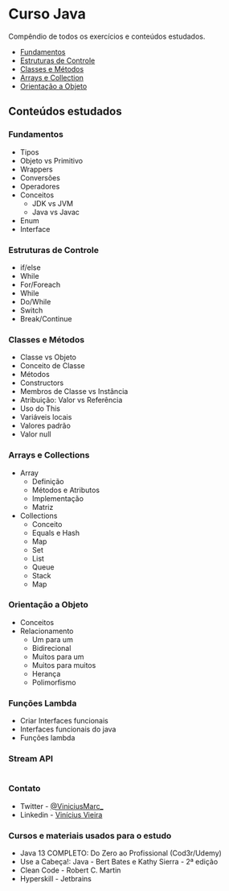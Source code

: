 # Curso Java
Compêndio de todos os exercícios e conteúdos estudados.

* [Fundamentos](#fundamentos)
* [Estruturas de Controle](#estruturas-de-controle)
* [Classes e Métodos](#classes-e-métodos)
* [Arrays e Collection](#arrays-e-collections)
* [Orientação a Objeto](#orientao-a-objeto)

## Conteúdos estudados
### Fundamentos
* Tipos
* Objeto vs Primitivo
* Wrappers
* Conversões
* Operadores
* Conceitos        
  * JDK vs JVM
  * Java vs Javac
* Enum
* Interface
### Estruturas de Controle
* if/else
* While
* For/Foreach
* While
* Do/While
* Switch
* Break/Continue

### Classes e Métodos
* Classe vs Objeto
* Conceito de Classe
* Métodos
* Constructors
* Membros de Classe vs Instância
* Atribuição: Valor vs Referência
* Uso do This
* Variáveis locais
* Valores padrão
* Valor null

### Arrays e Collections
* Array
  * Definição
  * Métodos e Atributos
  * Implementação
  * Matriz
* Collections
  * Conceito
  * Equals e Hash
  * Map
  * Set
  * List
  * Queue
  * Stack
  * Map

### Orientação a Objeto
* Conceitos
* Relacionamento
  * Um para um
  * Bidirecional
  * Muitos para um
  * Muitos para muitos
  * Herança
  * Polimorfismo
  
### Funções Lambda
* Criar Interfaces funcionais
* Interfaces funcionais do java
* Funções lambda

### Stream API
  

#

### Contato
* Twitter - [@ViniciusMarc_](https://twitter.com/ViniciusMarc_)
* Linkedin - [Vinícius Vieira](https://www.linkedin.com/in/vinícius-vieira-0712251a3)

### Cursos e materiais usados para o estudo
* Java 13 COMPLETO: Do Zero ao Profissional (Cod3r/Udemy)
* Use a Cabeça!: Java - Bert Bates e Kathy Sierra - 2ª edição
* Clean Code - Robert C. Martin
* Hyperskill - Jetbrains
